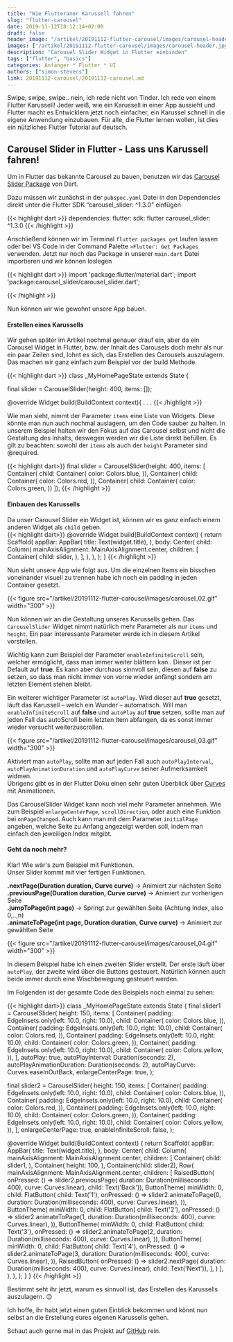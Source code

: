 ```yaml
---
title: "Wie Flutteraner Karussell fahren"
slug: "flutter-carousel" 
date: 2019-11-12T18:12:14+02:00
draft: false
header_image: "/artikel/20191112-flutter-carousel/images/carousel-header.jpg"
images: ["/artikel/20191112-flutter-carousel/images/carousel-header.jpg"]
description: "Carousel Slider Widget in Flutter einbinden"
tags: ["flutter", "basics"]
categories: Anfänger * Flutter * UI
authors: ["simon-stevens"]
link: 20191112-carousel/20191112-carousel.md
---
```


Swipe, swipe, swipe.. nein, ich rede nicht von Tinder. Ich rede von einem Flutter Karussell! Jeder weiß, wie ein Karussell in einer App aussieht und Flutter macht es Entwicklern jetzt noch einfacher, ein Karussel schnell in die eigene Anwendung einzubauen. Für alle, die Flutter lernen wollen, ist dies ein nützliches Flutter Tutorial auf deutsch.


## Carousel Slider in Flutter - Lass uns Karussell fahren!

Um in Flutter das bekannte Carousel zu bauen, benutzen wir das <a href="https://pub.dev/packages/carousel_slider" target="_blank">Carousel Slider Package</a> von Dart.

Dazu müssen wir zunächst in der `pubspec.yaml` Datei in den Dependencies direkt unter die Flutter SDK “carousel_slider: ^1.3.0” einfügen

{{< highlight dart >}}
    dependencies:
        flutter:
            sdk: flutter
        carousel_slider: ^1.3.0
{{< /highlight >}}

Anschließend können wir im Terminal `flutter packages get` laufen lassen oder bei VS Code in der Command Palette `>Flutter: Get Packages` verwenden.
Jetzt nur noch das Package in unserer `main.dart` Datei importieren und wir können loslegen

{{< highlight dart >}}
    import 'package:flutter/material.dart';
    import 'package:carousel_slider/carousel_slider.dart';

{{< /highlight >}}

Nun können wir wie gewohnt unsere App bauen.

#### Erstellen eines Karussells

Wir gehen später im Artikel nochmal genauer drauf ein, aber da ein Carousel Widget in Flutter, bzw. der Inhalt des Carousels doch mehr als nur ein paar Zeilen sind, lohnt es sich, das Erstellen des Carousels auszulagern.
Das machen wir ganz einfach zum Beispiel vor der build Methode.

{{< highlight dart >}}
class _MyHomePageState extends State<MyHomePage> {

  final slider = CarouselSlider(height: 400, items: <Widget>[]);

  @override
  Widget build(BuildContext context){
  .
  .
  .
{{< /highlight >}}

Wie man sieht, nimmt der Parameter `items` eine Liste von Widgets. Diese könnte man nun auch nochmal auslagern, um den Code sauber zu halten. In unserem Beispiel halten wir den Fokus auf das Carousel selbst und nicht die Gestaltung des Inhalts, deswegen werden wir die Liste direkt befüllen.
Es gilt zu beachten: sowohl der `items` als auch der `height` Parameter sind @required.

{{< highlight dart>}}
  final slider = CarouselSlider(height: 400, items: <Widget>[
    Container(
        child: Container(
      color: Colors.blue,
    )),
    Container(
        child: Container(
      color: Colors.red,
    )),
    Container(
        child: Container(
      color: Colors.green,
    ))
  ]);
{{< /highlight >}}

#### Einbauen des Karussells

Da unser Carousel Slider ein Widget ist, können wir es ganz einfach einem anderen Widget als `child` geben.   
{{< highlight dart>}}
    @override
    Widget build(BuildContext context) {
        return Scaffold(
        appBar: AppBar(
            title: Text(widget.title),
        ),
        body: Center(
            child: Column(
            mainAxisAlignment: MainAxisAlignment.center,
            children: <Widget>[
                Container(
                child: slider,
                ),
            ],
            ),
        ),
        );
    }
{{< /highlight >}}

Nun sieht unsere App wie folgt aus. Um die einzelnen Items ein bisschen voneinander visuell zu trennen habe ich noch ein padding in jeden Container gesetzt.

{{< figure src="/artikel/20191112-flutter-carousel/images/carousel_02.gif" width="300" >}}

Nun können wir an die Gestaltung unseres Karussells gehen. Das `CarouselSlider` Widget nimmt natürlich mehr Parameter als nur `items` und `height`. Ein paar interessante Parameter werde ich in diesem Artikel vorstellen.

Wichtig kann zum Beispiel der Parameter `enableInfiniteScroll` sein, welcher ermöglicht, dass man immer weiter blättern kan.. Dieser ist per Default auf **true**. Es kann aber durchaus sinnvoll sein, diesen auf **false** zu setzen, so dass man nicht immer von vorne wieder anfängt sondern am letzten Element stehen bleibt.

Ein weiterer wichtiger Parameter ist `autoPlay`. Wird dieser auf **true** gesetzt, läuft das Karussell – welch ein Wunder – automatisch. Will man `enableInfiniteScroll` auf **false** und `autoPlay` auf **true** setzen, sollte man auf jeden Fall das autoScroll beim letzten Item abfangen, da es sonst immer wieder versucht weiterzuscrollen.


{{< figure src="/artikel/20191112-flutter-carousel/images/carousel_03.gif" width="300" >}}

Aktiviert man `autoPlay`, sollte man auf jeden Fall auch `autoPlayInterval`, `autoPlayAnimationDuration` und `autoPlayCurve` seiner Aufmerksamkeit widmen. <br>
Übrigens gibt es in der Flutter Doku einen sehr guten Überblick über <a href="https://api.flutter.dev/flutter/animation/Curves-class.html" target="_blank">Curves</a> mit Animationen.

Das CarouselSlider Widget kann noch viel mehr Parameter annehmen. Wie zum Beispiel `enlargeCenterPage`, `scrollDirection`, oder auch eine Funktion bei `onPageChanged`. Auch kann man mit dem Parameter `initialPage` angeben, welche Seite zu Anfang angezeigt werden soll, indem man einfach den jeweiligen Index mitgibt.

#### Geht da noch mehr?

Klar! Wie wär's zum Beispiel mit Funktionen. <br>
Unser Slider kommt mit vier fertigen Funktionen. 

**.nextPage(Duration duration, Curve curve)** -> Animiert zur nächsten Seite<br>
**.previousPage(Duration duration, Curve curve)** -> Animiert zur vorherigen Seite<br>
**.jumpToPage(int page)** -> Springt zur gewählten Seite (Achtung Index, also 0,..,n)<br> 
**.animateToPage(int page, Duration duration, Curve curve)** -> Animiert zur gewählten Seite <br>


{{< figure src="/artikel/20191112-flutter-carousel/images/carousel_04.gif" width="300" >}}

In diesem Beispiel habe ich einen zweiten Slider erstellt. Der erste läuft über `autoPlay`, der zweite wird über die Buttons gesteuert. Natürlich können auch beide immer durch eine Wischbewegung gesteuert werden.

Im Folgenden ist der gesamte Code des Beispiels noch einmal zu sehen:

{{< highlight dart>}}
class _MyHomePageState extends State<MyHomePage> {
  final slider1 = CarouselSlider(
    height: 150,
    items: <Widget>[
      Container(
          padding: EdgeInsets.only(left: 10.0, right: 10.0),
          child: Container(
            color: Colors.blue,
          )),
      Container(
          padding: EdgeInsets.only(left: 10.0, right: 10.0),
          child: Container(
            color: Colors.red,
          )),
      Container(
          padding: EdgeInsets.only(left: 10.0, right: 10.0),
          child: Container(
            color: Colors.green,
          )),
      Container(
          padding: EdgeInsets.only(left: 10.0, right: 10.0),
          child: Container(
            color: Colors.yellow,
          )),
    ],
    autoPlay: true,
    autoPlayInterval: Duration(seconds: 2),
    autoPlayAnimationDuration: Duration(seconds: 2),
    autoPlayCurve: Curves.easeInOutBack,
    enlargeCenterPage: true,
  );

  final slider2 = CarouselSlider(
    height: 150,
    items: <Widget>[
      Container(
          padding: EdgeInsets.only(left: 10.0, right: 10.0),
          child: Container(
            color: Colors.blue,
          )),
      Container(
          padding: EdgeInsets.only(left: 10.0, right: 10.0),
          child: Container(
            color: Colors.red,
          )),
      Container(
          padding: EdgeInsets.only(left: 10.0, right: 10.0),
          child: Container(
            color: Colors.green,
          )),
      Container(
          padding: EdgeInsets.only(left: 10.0, right: 10.0),
          child: Container(
            color: Colors.yellow,
          )),
    ],
    enlargeCenterPage: true,
    enableInfiniteScroll: false,
  );

  @override
  Widget build(BuildContext context) {
    return Scaffold(
      appBar: AppBar(
        title: Text(widget.title),
      ),
      body: Center(
        child: Column(
          mainAxisAlignment: MainAxisAlignment.center,
          children: <Widget>[
            Container(
              child: slider1,
            ),
            Container(
              height: 100,
            ),
            Container(child: slider2),
            Row(
              mainAxisAlignment: MainAxisAlignment.center,
              children: <Widget>[
                RaisedButton(
                    onPressed: () => slider2.previousPage(
                        duration: Duration(milliseconds: 400),
                        curve: Curves.linear),
                    child: Text('Back')),
                ButtonTheme(
                    minWidth: 0,
                    child: FlatButton(
                      child: Text('1'),
                      onPressed: () => slider2.animateToPage(0,
                          duration: Duration(milliseconds: 400),
                          curve: Curves.linear),
                    )),
                ButtonTheme(
                    minWidth: 0,
                    child: FlatButton(
                      child: Text('2'),
                      onPressed: () => slider2.animateToPage(1,
                          duration: Duration(milliseconds: 400),
                          curve: Curves.linear),
                    )),
                ButtonTheme(
                    minWidth: 0,
                    child: FlatButton(
                      child: Text('3'),
                      onPressed: () => slider2.animateToPage(2,
                          duration: Duration(milliseconds: 400),
                          curve: Curves.linear),
                    )),
                ButtonTheme(
                    minWidth: 0,
                    child: FlatButton(
                      child: Text('4'),
                      onPressed: () => slider2.animateToPage(3,
                          duration: Duration(milliseconds: 400),
                          curve: Curves.linear),
                    )),
                RaisedButton(
                    onPressed: () => slider2.nextPage(
                        duration: Duration(milliseconds: 400),
                        curve: Curves.linear),
                    child: Text('Next')),
              ],
            )
          ],
        ),
      ),
    );
  }
}
{{< /highlight >}}

Bestimmt seht ihr jetzt, warum es sinnvoll ist, das Erstellen des Karussells auszulagern. :wink:

Ich hoffe, ihr habt jetzt einen guten Einblick bekommen und könnt nun selbst an die Erstellung eures eigenen Karussells gehen.

Schaut auch gerne mal in das Projekt auf <a href="https://github.com/coodoo-io/flutter-samples/tree/master/011-flutter-carousel" target="_blank" rel="noopener">GitHub</a> rein.